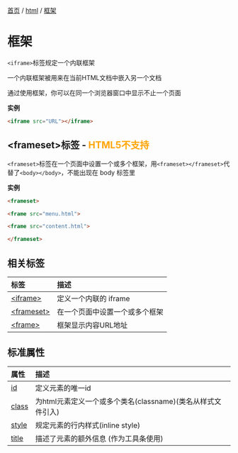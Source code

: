 [首页](/) / [html](/html/) / [框架](/html/iframe)

# 框架

`<iframe>`标签规定一个内联框架

一个内联框架被用来在当前HTML文档中嵌入另一个文档

通过使用框架，你可以在同一个浏览器窗口中显示不止一个页面

**实例**

```html
<iframe src="URL"></iframe>
```

## \<frameset>标签 - <span style="color: orange">HTML5不支持</span>

`<frameset>`标签在一个页面中设置一个或多个框架，用`<frameset></frameset>`代替了`<body></body>`，不能出现在 body 标签里

**实例**

```html
<frameset>

<frame src="menu.html">

<frame src="content.html">

</frameset>
```

## 相关标签

|标签|描述|
|:---|:---|
|[\<iframe>](https://www.w3cschool.cn/htmltags/tag-iframe.html)|定义一个内联的 iframe|
|[\<frameset>](https://www.w3cschool.cn/htmltags/tag-frameset.html)|在一个页面中设置一个或多个框架|
|[\<frame>](https://www.w3cschool.cn/htmltags/tag-frame.html)|框架显示内容URL地址|

## 标准属性

|属性|描述|
|:---|:---|
|[id](https://www.w3cschool.cn/htmltags/att-global-id.html)|定义元素的唯一id|
|[class](https://www.w3cschool.cn/htmltags/att-global-class.html)|为html元素定义一个或多个类名(classname)(类名从样式文件引入)|
|[style](https://www.w3cschool.cn/htmltags/att-global-style.html)|规定元素的行内样式(inline style)|
|[title](https://www.w3cschool.cn/htmltags/att-global-title.html)|描述了元素的额外信息 (作为工具条使用)|
